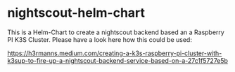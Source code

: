 # nightscout-helm-chart
This is a Helm-Chart to create a nightscout backend based an a Raspberry PI K3S Cluster.
Please have a look here how this could be used:

https://h3rmanns.medium.com/creating-a-k3s-raspberry-pi-cluster-with-k3sup-to-fire-up-a-nightscout-backend-service-based-on-a-27c1f5727e5b


